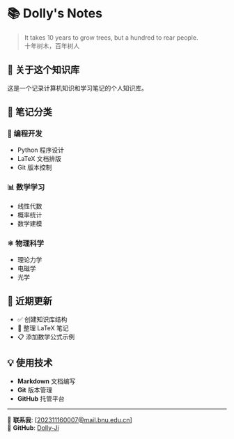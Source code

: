 # 📚 Dolly's Notes

> It takes 10 years to grow trees, but a hundred to rear people.  
> 十年树木，百年树人

## 🌟 关于这个知识库

这是一个记录计算机知识和学习笔记的个人知识库。

## 📖 笔记分类

### 🐍 编程开发
- Python 程序设计
- LaTeX 文档排版
- Git 版本控制

### 📊 数学学习
- 线性代数
- 概率统计
- 数学建模

### ⚛️ 物理科学
- 理论力学
- 电磁学
- 光学

## 🚀 近期更新
- ✅ 创建知识库结构
- 🚧 整理 LaTeX 笔记
- 📋 添加数学公式示例

## 💡 使用技术
- **Markdown** 文档编写
- **Git** 版本管理
- **GitHub** 托管平台

---

📧 **联系我**: [202311160007@mail.bnu.edu.cn]  
🐙 **GitHub**: [Dolly-Ji](https://github.com/Dolly-Ji)
